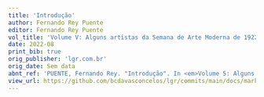 ```yaml
---
title: 'Introdução'
author: Fernando Rey Puente
editor: Fernando Rey Puente
vol_title: 'Volume V: Alguns artistas da Semana de Arte Moderna de 1922: entrevistas, depoimentos e ensaios'
date: 2022-08
print_bib: true
orig_publisher: 'lgr.com.br'
orig_date: Sem data
abnt_ref: 'PUENTE, Fernando Rey. "Introdução". In <em>Volume 5: Alguns artistas da Semana de Arte Moderna de 1922: entrevistas, depoimentos e ensaios</em>, 2022. Publicação original: lgr.com.br, Sem data. URL: <a href="yml_view_url">https://github.com/bcdavasconcelos/lgr/commits/main/docs/markdown/volume-5/readme</a>'
view_url: https://github.com/bcdavasconcelos/lgr/commits/main/docs/markdown/volume-5/readme
---
```


